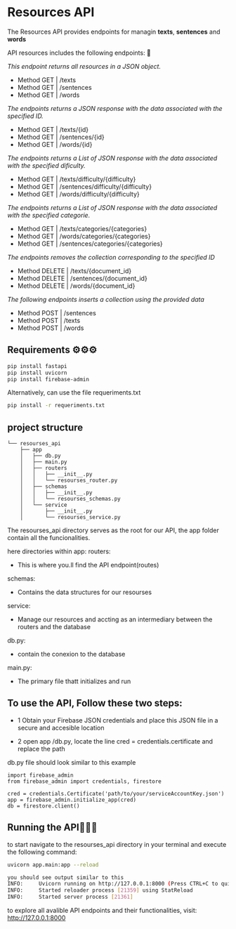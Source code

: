 # Resources API
The Resources API provides endpoints for managin 
**texts**, **sentences** and **words**

API resources includes the following endpoints: 🧠

*This endpoint returns all resources in a JSON object.*
- Method GET | /texts
- Method GET | /sentences
- Method GET | /words

*The endpoints returns a JSON response with the data associated with the specified ID.*

- Method GET | /texts/{id}
- Method GET | /sentences/{id}
- Method GET | /words/{id}

*The endpoints returns a List of JSON response with the data associated with the specified dificulty.*

- Method GET | /texts/difficulty/{difficulty}
- Method GET | /sentences/difficulty/{difficulty}
- Method GET | /words/difficulty/{difficulty}

*The endpoints returns a List of JSON response with the data associated with the specified categorie.*

- Method GET | /texts/categories/{categories}
- Method GET | /words/categories/{categories}
- Method GET | /sentences/categories/{categories}

*The endpoints removes the collection corresponding to the specified ID*

- Method DELETE | /texts/{document_id}
- Method DELETE | /sentences/{document_id}
- Method DELETE | /words/{document_id}

*The following endpoints inserts a collection using the provided data*

- Method POST | /sentences
- Method POST | /texts
- Method POST | /words

## Requirements ⚙️⚙️⚙️

```bash
pip install fastapi
pip install uvicorn
pip install firebase-admin
```

Alternatively, can use the file requeriments.txt

```bash
pip install -r requeriments.txt
```

## project structure 

```
└── resourses_api
    ├── app
    │   ├── db.py
    │   ├── main.py
    │   ├── routers
    │   │   ├── __init__.py
    │   │   └── resourses_router.py
    │   ├── schemas
    │   │   ├── __init__.py
    │   │   └── resourses_schemas.py
    │   └── service
    │       ├── __init__.py
    │       └── resourses_service.py
```

The resourses_api directory serves as the root for our API, the app folder contain all the funcionalities.

here directories within app:
routers: 
- This is where you.ll find the API endpoint(routes)

schemas:
- Contains the data structures for our resourses

service:
- Manage our resources and accting as an intermediary between the routers and the database

db.py:
- contain the conexion to the database

main.py:
- The primary file thatt initializes and run

## To use the API, Follow these two steps:

- 1 Obtain your Firebase JSON credentials and place this JSON file in a secure and accesible location

- 2 open app /db.py, locate the line cred = credentials.certificate and replace the path


db.py file should look similar to this example


```
import firebase_admin
from firebase_admin import credentials, firestore

cred = credentials.Certificate('path/to/your/serviceAccountKey.json')
app = firebase_admin.initialize_app(cred)
db = firestore.client()
```

## Running the API🚀🚀🚀

to start navigate to the resourses_api directory in your terminal and execute the following command:

```bash
uvicorn app.main:app --reload
```

```bash
you should see output similar to this
INFO:     Uvicorn running on http://127.0.0.1:8000 (Press CTRL+C to quit)
INFO:     Started reloader process [21359] using StatReload
INFO:     Started server process [21361]
```

to explore all avalible API endpoints and their functionalities, visit:
 http://127.0.0.1:8000

